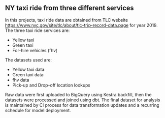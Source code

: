 ## NY taxi ride from three different services

In this projects, taxi ride data are obtained from TLC website <https://www.nyc.gov/site/tlc/about/tlc-trip-record-data.page> for year 2019. The three taxi ride services are:

- Yellow taxi
- Green taxi
- For-hire vehicles (fhv)

The datasets used are:

- Yellow taxi data
- Green taxi data
- fhv data
- Pick-up and Drop-off location lookups

Raw data were first uploaded to BigQuery using Kestra backfill, then the datasets were processed and joined using dbt. The final dataset for analysis is maintained by CI process for data transformation updates and a recurring schedule for model deployment. 


